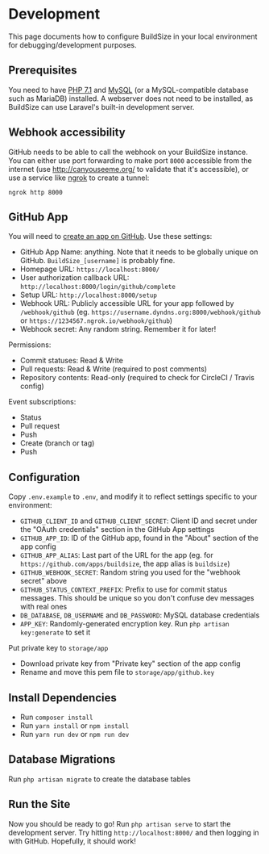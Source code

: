 <!-- https://buildsize.org/docs/development -->

# Development

This page documents how to configure BuildSize in your local environment for debugging/development purposes.

## Prerequisites

You need to have [PHP 7.1](https://php.net/) and [MySQL](https://www.mysql.com/) (or a MySQL-compatible database such as MariaDB) installed. A webserver does not need to be installed, as BuildSize can use Laravel's built-in development server.

## Webhook accessibility

GitHub needs to be able to call the webhook on your BuildSize instance. You can either use port forwarding to make port `8000` accessible from the internet (use http://canyouseeme.org/ to validate that it's accessible), or use a service like [ngrok](https://ngrok.com/) to create a tunnel:

```
ngrok http 8000
```

## GitHub App

You will need to [create an app on GitHub](https://github.com/settings/apps/new). Use these settings:
 - GitHub App Name: anything. Note that it needs to be globally unique on GitHub. `BuildSize_[username]` is probably fine.
 - Homepage URL: `https://localhost:8000/`
 - User authorization callback URL: `http://localhost:8000/login/github/complete`
 - Setup URL: `http://localhost:8000/setup`
 - Webhook URL: Publicly accessible URL for your app followed by `/webhook/github` (eg. `https://username.dyndns.org:8000/webhook/github` or `https://1234567.ngrok.io/webhook/github`)
 - Webhook secret: Any random string. Remember it for later!
 
 Permissions:
  - Commit statuses: Read & Write
  - Pull requests: Read & Write (required to post comments)
  - Repository contents: Read-only (required to check for CircleCI / Travis config)
  
 Event subscriptions:
  - Status
  - Pull request
  - Push
  - Create (branch or tag)
  - Push

## Configuration

Copy `.env.example` to `.env`, and modify it to reflect settings specific to your environment:
 - `GITHUB_CLIENT_ID` and `GITHUB_CLIENT_SECRET`: Client ID and secret under the "OAuth credentials" section in the GitHub App settings
 - `GITHUB_APP_ID`: ID of the GitHub app, found in the "About" section of the app config
 - `GITHUB_APP_ALIAS`: Last part of the URL for the app (eg. for `https://github.com/apps/buildsize`, the app alias is `buildsize`)
 - `GITHUB_WEBHOOK_SECRET`: Random string you used for the "webhook secret" above
 - `GITHUB_STATUS_CONTEXT_PREFIX`: Prefix to use for commit status messages. This should be unique so you don't confuse dev messages with real ones
 - `DB_DATABASE`, `DB_USERNAME` and `DB_PASSWORD`: MySQL database credentials
 - `APP_KEY`: Randomly-generated encryption key. Run `php artisan key:generate` to set it

Put private key to `storage/app`
  - Download private key from "Private key" section of the app config
  - Rename and move this pem file to `storage/app/github.key`

## Install Dependencies

- Run `composer install`
- Run `yarn install` or `npm install`
- Run `yarn run dev` or `npm run dev`

## Database Migrations

Run `php artisan migrate` to create the database tables

## Run the Site

Now you should be ready to go! Run `php artisan serve` to start the development server. Try hitting `http://localhost:8000/` and then logging in with GitHub. Hopefully, it should work!
